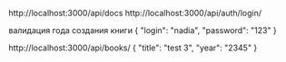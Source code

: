 http://localhost:3000/api/docs
http://localhost:3000/api/auth/login/

валидация года создания книги
{
  "login": "nadia",
  "password": "123"
}

http://localhost:3000/api/books/
{
  "title": "test 3",
  "year": "2345"
}